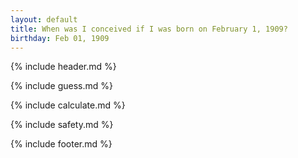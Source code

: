 ```yaml
---
layout: default
title: When was I conceived if I was born on February 1, 1909?
birthday: Feb 01, 1909
---
```


{% include header.md %}

{% include guess.md %}

{% include calculate.md %}

{% include safety.md %}

{% include footer.md %}



